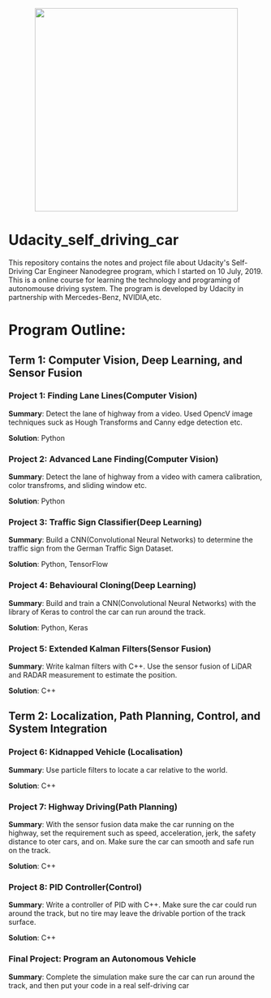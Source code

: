 <p align="center">
  <img src="https://cdn-images-1.medium.com/max/800/1*dRJ1tz6N3MqO1iCFzlhxZg.jpeg" width="400">
</p>

# Udacity_self_driving_car

This repository contains the notes and project file about Udacity's Self-Driving Car Engineer Nanodegree program, which I started on 10 July, 2019. This is a online course for learning the technology and programing of autonomouse driving system. The program is developed by Udacity in partnership with Mercedes-Benz, NVIDIA,etc.

# Program Outline:

## Term 1: Computer Vision, Deep Learning, and Sensor Fusion

### Project 1: Finding Lane Lines(Computer Vision) 
   
**Summary**: Detect the lane of highway from a video. Used OpencV image techniques suck as Hough Transforms and Canny edge detection etc.
   
**Solution**: Python

### Project 2: Advanced Lane Finding(Computer Vision) 
   
**Summary**: Detect the lane of highway from a video with camera calibration, color transfroms, and sliding window etc.
   
**Solution**: Python

### Project 3: Traffic Sign Classifier(Deep Learning)
   
**Summary**: Build a CNN(Convolutional Neural Networks) to determine the traffic sign from the German Traffic Sign Dataset.
   
**Solution**: Python, TensorFlow

### Project 4: Behavioural Cloning(Deep Learning)

**Summary**: Build and train a CNN(Convolutional Neural Networks) with the library of Keras to control the car can run around the track.
   
**Solution**: Python, Keras

### Project 5: Extended Kalman Filters(Sensor Fusion)

**Summary**: Write kalman filters with C++. Use the sensor fusion of LiDAR and RADAR measurement to estimate the position.
   
**Solution**: C++

## Term 2: Localization, Path Planning, Control, and System Integration

### Project 6: Kidnapped Vehicle (Localisation)

**Summary**: Use particle filters to locate a car relative to the world. 
   
**Solution**: C++

### Project 7: Highway Driving(Path Planning)

**Summary**: With the sensor fusion data make the car running on the highway, set the requirement such as speed, acceleration, jerk, the safety distance to oter cars, and on. Make sure the car can smooth and safe run on the track.
   
**Solution**: C++

### Project 8: PID Controller(Control)

**Summary**: Write a controller of PID with C++. Make sure the car could run around the track, but no tire may leave the drivable portion of the track surface.
   
**Solution**: C++

### Final Project: Program an Autonomous Vehicle

**Summary**: Complete the simulation make sure the car can run around the track, and then put your code in a real self-driving car
